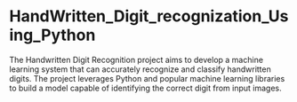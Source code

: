 # HandWritten_Digit_recognization_Using_Python
The Handwritten Digit Recognition project aims to develop a machine learning system that can accurately recognize and classify handwritten digits. The project leverages Python and popular machine learning libraries to build a model capable of identifying the correct digit from input images.
